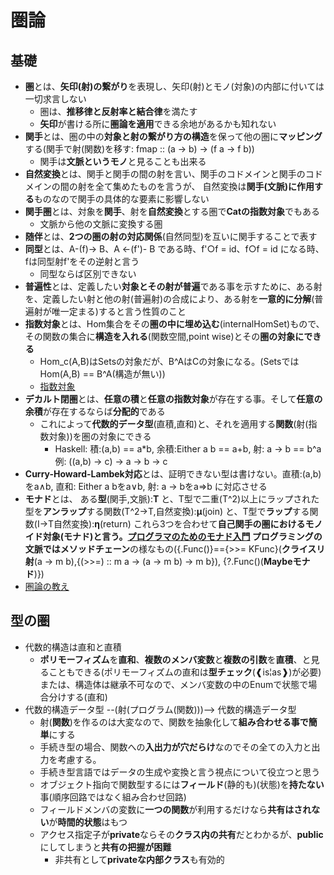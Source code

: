 # 圏論

## 基礎

- **圏**とは、**矢印(射)の繋がり**を表現し、矢印(射)とモノ(対象)の内部に付いては一切求言しない
  - 圏は、**推移律と反射率と結合律**を満たす
  - **矢印**が書ける所に**圏論を適用**できる余地があるかも知れない
- **関手**とは、圏の中の**対象と射の繋がり方の構造**を保って他の圏に**マッピング**する(関手で射(関数)を移す: fmap :: (a -> b) -> (f a -> f b))
  - 関手は**文脈というモノ**と見ることも出来る
- **自然変換**とは、関手と関手の間の射を言い、関手のコドメインと関手のコドメインの間の射を全て集めたものを言うが、
自然変換は**関手(文脈)に作用する**ものなので関手の具体的な要素に影響しない
- **関手圏**とは、対象を**関手**、射を**自然変換**とする圏で**Catの指数対象**でもある
  - 文脈から他の文脈に変換する圏
- **随伴**とは、**2つの圏の射の対応関係**(自然同型)を互いに関手することで表す
- **同型**とは、A-(f)-> B、A <-(f')- B である時、f'○f = id、f○f = id になる時、fは同型射f'をその逆射と言う
  - 同型ならば区別できない
- **普遍性**とは、定義したい**対象とその射が普遍**である事を示すために、ある射を、定義したい射と他の射(普遍射)の合成により、ある射を**一意的に分解**(普遍射が唯一定まる)すると言う性質のこと
- **指数対象**とは、Hom集合をその**圏の中に埋め込む**(internalHomSet)もので、その関数の集合に**構造を入れる**(関数空間,point wise)とその**圏の対象にできる**
  - Hom_c(A,B)はSetsの対象だが、B^AはCの対象になる。(SetsではHom(A,B) == B^A(構造が無い))
  - [指数対象](https://youtu.be/gmVxVp2oLCw?list=PLzJWjr7AvxH37O6GPqx20NpF0HaSrndVc&t=222)
- **デカルト閉圏**とは、**任意の積**と**任意の指数対象**が存在する事。そして**任意の余積**が存在するならば**分配的**である
  - これによって**代数的データ型**(直積,直和)と、それを適用する**関数**(射(指数対象))を圏の対象にできる
    - Haskell: 積:(a,b) == a*b, 余積:Either a b == a+b, 射: a -> b == b^a
    例: ((a,b) -> c) -> a -> b -> c
- **Curry-Howard-Lambek対応**とは、証明できない型は書けない。直積:(a,b)をa∧b, 直和: Either a bをa∨b, 射: a -> bをa⇒b に対応させる
- **モナド**とは、
ある**型**(関手,文脈):**T** と、T型で二重(T^2)以上にラップされた型を**アンラップ**する関数(T^2->T,自然変換):**μ**(join) と、T型で**ラップ**する関数(I->T自然変換):**η**(return)
これら3つを合わせて**自己関手の圏におけるモノイド対象(モナド)**と言う。[プログラマのためのモナド入門](https://www.youtube.com/watch?v=fhuAlDPgi2Q)
プログラミングの文脈では**メソッドチェーン**の様なもの({.Func()}=={>>= KFunc}(**クライスリ射**(a -> m b),{(>>=) :: m a -> (a -> m b) -> m b}), {?.Func()(**Maybeモナド**)})
- [圏論の教え](https://www.youtube.com/watch?v=I8LbkfSSR58&list=PLbgaMIhjbmEnaH_LTkxLI7FMa2HsnawM_)

## 型の圏

- 代数的構造は直和と直積
  - **ポリモーフィズム**を**直和**、**複数のメンバ変数**と**複数の引数**を**直積**、と見ることもできる(ポリモーフィズムの直和は**型チェック**(❰is¦as❱)が必要)
  または、構造体は継承不可なので、メンバ変数の中のEnumで状態で場合分けする(直和)
- 代数的構造データ型 --(射(プログラム(関数)))--> 代数的構造データ型
  - 射(**関数**)を作るのは大変なので、関数を抽象化して**組み合わせる事で簡単**にする
  - 手続き型の場合、関数への**入出力が穴だらけ**なのでその全ての入力と出力を考慮する。
  - 手続き型言語ではデータの生成や変換と言う視点について役立つと思う
  - オブジェクト指向で関数型するには**フィールド**(静的も)(状態)を**持たない**事(順序回路ではなく組み合わせ回路)
  - フィールドメンバの変数に**一つの関数**が利用するだけなら**共有はされない**が**時間的状態**はもつ
  - アクセス指定子が**private**ならその**クラス内の共有**だとわかるが、**public**にしてしまうと**共有の把握が困難**
    - 非共有として**privateな内部クラス**も有効的
